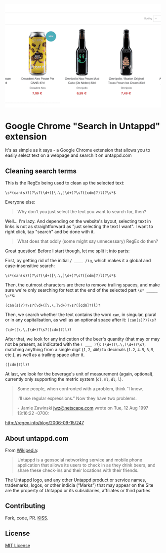![Search in Untappd](./search_untappd.gif)

# Google Chrome "Search in Untappd" extension
It's as simple as it says - a Google Chrome extension that allows you to easily select text on a webpage and search it on untappd.com
## Cleaning search terms
This is the RegEx being used to clean up the selected text:

`\s*(can(s)?)?\s?(\d+([\.\,]\d+)?\s?([cdm]?)l)?\s*$`

Everyone else:
>  Why don't you just select the text you want to search for, then?

Well... I'm lazy. And depending on the website's layout, selecting text in links is not as straightforward as "just selecting the text I want". I want to right click, tap "search" and be done with it.

> What does that oddly (some might say unnecessary) RegEx do then?

Great question! Before I start though, let me split it into parts:

First, by getting rid of the initial `/ ____ /ig`, which makes it a global and case-insensitive search:

`\s*(can(s)?)?\s?(\d+([\.\,]\d+)?\s?([cdm]?)l)?\s*$`

Then, the outmost characters are there to remove trailing spaces, and make sure we're only searching for text at the end of the selected part `\s* _____ \s*$`:

`(can(s)?)?\s?(\d+([\.\,]\d+)?\s?([cdm]?)l)?`

Then, we search whether the text contains the word `can`, in singular, plural or in any capitalisation, as well as an optional space after it: `(can(s)?)?\s?`

`(\d+([\.\,]\d+)?\s?([cdm]?)l)?`

After that, we look for any indication of the beer's quantity (that may or may not be present, as indicated with the `( ___ )?`): `(\d+([\.\,]\d+)?\s?`, matching anything from a single digit (`1`, `2`, `400`) to decimals (`1.2`, `4.5`, `3,5`, etc.), as well as a trailing space after it.

`([cdm]?)l)?`

At last, we look for the beverage's unit of measurement (again, optional), currently only supporting the metric system (`cl`, `ml`, `dl`, `l`).

> Some people, when confronted with a problem, think “I know,
>
> I'll use regular expressions.”  Now they have two problems.
>
> \- Jamie Zawinski <jwz@netscape.com> wrote on Tue, 12 Aug 1997 13:16:22 -0700:

http://regex.info/blog/2006-09-15/247


## About untappd.com
From [Wikipedia](https://en.wikipedia.org/wiki/Untappd):
>Untappd is a geosocial networking service and mobile phone application that allows its users to check in as they drink beers, and share these check-ins and their locations with their friends.

The Untappd logo, and any other Untappd product or service names, trademarks, logos, or other indicia (“Marks”) that may appear on the Site are the property of Untappd or its subsidiaries, affiliates or third parties.
## Contributing
Fork, code, PR. [KISS](https://en.wikipedia.org/wiki/KISS_principle).
## License
[MIT License](./LiCENSE)
